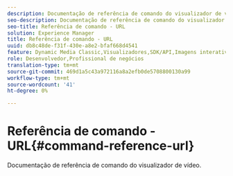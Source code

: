 ```yaml
---
description: Documentação de referência de comando do visualizador de vídeo.
seo-description: Documentação de referência de comando do visualizador de vídeo.
seo-title: Referência de comando - URL
solution: Experience Manager
title: Referência de comando - URL
uuid: db8c48de-f31f-430e-a8e2-bfaf668d4541
feature: Dynamic Media Classic,Visualizadores,SDK/API,Imagens interativas
role: Desenvolvedor,Profissional de negócios
translation-type: tm+mt
source-git-commit: 469d1a5c43a972116a8a2efb0de5708800130a99
workflow-type: tm+mt
source-wordcount: '41'
ht-degree: 0%

---
```



# Referência de comando - URL{#command-reference-url}

Documentação de referência de comando do visualizador de vídeo.

